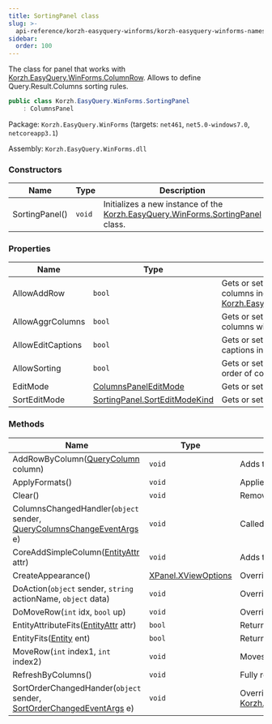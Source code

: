 ```yaml
---
title: SortingPanel class
slug: >-
  api-reference/korzh-easyquery-winforms/korzh-easyquery-winforms-namespace/sortingpanel-class
sidebar:
  order: 100
---
```


The class for panel that works with [Korzh.EasyQuery.WinForms.ColumnRow](///easyquery/docs/api-reference/korzh-easyquery-winforms/korzh-easyquery-winforms-namespace/columnrow-class).  Allows to define Query.Result.Columns sorting rules.
```csharp
public class Korzh.EasyQuery.WinForms.SortingPanel
    : ColumnsPanel

```
Package: `Korzh.EasyQuery.WinForms` (targets: `net461`, `net5.0-windows7.0`, `netcoreapp3.1`)

Assembly: `Korzh.EasyQuery.WinForms.dll`

### Constructors

| Name | Type | Description | 
| --- | --- | --- | 
| SortingPanel() | `void` | Initializes a new instance of the [Korzh.EasyQuery.WinForms.SortingPanel](///easyquery/docs/api-reference/korzh-easyquery-winforms/korzh-easyquery-winforms-namespace/sortingpanel-class) class. | 


### Properties

| Name | Type | Description | 
| --- | --- | --- | 
| AllowAddRow | `bool` | Gets or sets the ability to add sorted columns independently of [Korzh.EasyQuery.WinForms.ColumnsPanel](///easyquery/docs/api-reference/korzh-easyquery-winforms/korzh-easyquery-winforms-namespace/columnspanel-class). | 
| AllowAggrColumns | `bool` | Gets or sets the ability to create the columns with aggregation functions. | 
| AllowEditCaptions | `bool` | Gets or sets the ability to show column captions in the control. | 
| AllowSorting | `bool` | Gets or sets the ability to change the sort order of columns. | 
| EditMode | [ColumnsPanelEditMode](///easyquery/docs/api-reference/korzh-easyquery-winforms/korzh-easyquery-winforms-namespace/columnspaneleditmode-enum) | Gets or sets the value of panel's edit mode. | 
| SortEditMode | [SortingPanel.SortEditModeKind](///easyquery/docs/api-reference/korzh-easyquery-winforms/korzh-easyquery-winforms-namespace/sortingpanel-sorteditmodekind-enum) | Gets or sets the value of panel's edit mode. | 


### Methods

| Name | Type | Description | 
| --- | --- | --- | 
| AddRowByColumn([QueryColumn](///easyquery/docs/api-reference/korzh-easyquery/korzh-easyquery-namespace/querycolumn-class) column) | `void` | Adds the new row by <see cref="!:Korzh.EasyQuery.Column" />. | 
| ApplyFormats() | `void` | Applies the formats used in panel to all rows. | 
| Clear() | `void` | Removes all rows | 
| ColumnsChangedHandler(`object` sender, [QueryColumnsChangeEventArgs](///easyquery/docs/api-reference/korzh-easyquery/korzh-easyquery-namespace/querycolumnschangeeventargs-class) e) | `void` | Called when Query.Result.Columns has been changed. | 
| CoreAddSimpleColumn([EntityAttr](///easyquery/docs/api-reference/korzh-easyquery/korzh-easyquery-namespace/entityattr-class) attr) | `void` | Adds the simple column. | 
| CreateAppearance() | [XPanel.XViewOptions](///easyquery/docs/api-reference/korzh-easyquery-winforms/korzh-easyquery-winforms-namespace/xpanel-xviewoptions-class) | Overrides the [Korzh.EasyQuery.WinForms.XPanel.CreateAppearance](///easyquery/docs/api-reference/korzh-easyquery-winforms/korzh-easyquery-winforms-namespace/xpanel-class) method. | 
| DoAction(`object` sender, `string` actionName, `object` data) | `void` | Overrides [Korzh.EasyQuery.WinForms.ColumnsPanel.DoAction(System.Object,System.String,System.Object)](///easyquery/docs/api-reference/korzh-easyquery-winforms/korzh-easyquery-winforms-namespace/columnspanel-class). | 
| DoMoveRow(`int` idx, `bool` up) | `void` | Overrides the method for Ctrl+Arrow signal processing. | 
| EntityAttributeFits([EntityAttr](///easyquery/docs/api-reference/korzh-easyquery/korzh-easyquery-namespace/entityattr-class) attr) | `bool` | Returns <c>true</c> if the entity attribute passed in the parameter can be used in (fits to) this panel. | 
| EntityFits([Entity](///easyquery/docs/api-reference/korzh-easyquery/korzh-easyquery-namespace/entity-class) ent) | `bool` | Returns <c>true</c> if the entity passed in the parameter can be used in (fits to) this panel. | 
| MoveRow(`int` index1, `int` index2) | `void` | Moves row to specified position | 
| RefreshByColumns() | `void` | Fully refreshes the panel on the base of [Korzh.EasyQuery.WinForms.ColumnsPanel.Columns](///easyquery/docs/api-reference/korzh-easyquery-winforms/korzh-easyquery-winforms-namespace/columnspanel-class). | 
| SortOrderChangedHander(`object` sender, [SortOrderChangedEventArgs](///easyquery/docs/api-reference/korzh-easyquery/korzh-easyquery-namespace/sortorderchangedeventargs-class) e) | `void` | Overrides [Korzh.EasyQuery.WinForms.ColumnsPanel.SortOrderChangedHander(System.Object,Korzh.EasyQuery.SortOrderChangedEventArgs)](///easyquery/docs/api-reference/korzh-easyquery-winforms/korzh-easyquery-winforms-namespace/columnspanel-class). |
